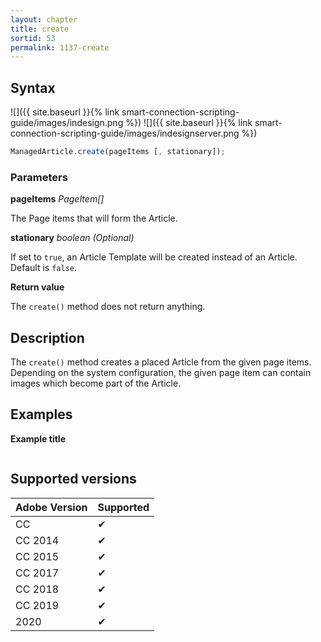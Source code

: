 ```yaml
---
layout: chapter
title: create
sortid: 53
permalink: 1137-create
---
```

## Syntax 

![]({{ site.baseurl }}{% link smart-connection-scripting-guide/images/indesign.png %}) ![]({{ site.baseurl }}{% link smart-connection-scripting-guide/images/indesignserver.png %})
```javascript
ManagedArticle.create(pageItems [, stationary]);
```

### Parameters

**pageItems** *PageItem[]*

The Page items that will form the Article.

**stationary** *boolean (Optional)*

If set to `true`, an Article Template will be created instead of an Article. Default is `false`.

**Return value**

The `create()` method does not return anything.

## Description

The `create()` method creates a placed Article from the given page items. Depending on the system configuration, the given page item can contain images which become part of the Article.

## Examples

**Example title**

```javascript

```

## Supported versions

| Adobe Version | Supported |
|---------------|---------|
| CC            | ✔       |
| CC 2014       | ✔       |
| CC 2015       | ✔       |
| CC 2017       | ✔       |
| CC 2018       | ✔       |
| CC 2019       | ✔       |
| 2020          | ✔       |